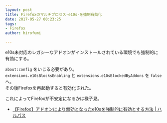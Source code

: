 ```yaml
---
layout: post
title: Firefoxのマルチプロセス-e10s-を強制有効化
date: 2017-05-27 00:23:25
tags:
- Firefox
author: hirofumi

---
```

e10s未対応のレガシーなアドオンがインストールされている環境でも強制的に有効にする。

`about:config` をいじる必要があり。  
`extensions.e10sBlocksEnabling` と `extensions.e10sBlockedByAddons` を `false` へ。  
その後Firefoxを再起動すると有効化された。

これによってFirefoxが不安定になるかは様子見。

-   [【Firefox】アドオンにより無効となったe10sを強制的に有効とする方法 | ハルパス](https://blog.halpas.com/archives/10990)
